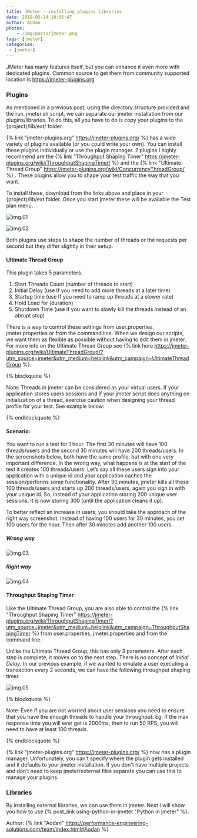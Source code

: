 ```yaml
---
title: JMeter - installing plugins libraries
date: 2018-05-14 19:06:47
author: Aodan
photos: 
	- /img/posts/jmeter.png
tags: [jmeter]
categories: 
 - [jmeter]
---
```


JMeter has many features itself, but you can enhance it even more with dedicated plugins. Common source to get them from community supported location is https://jmeter-plugins.org

<!--more-->

### Plugins

As mentioned in a previous post, using the directory structure provided and the run_jmeter.sh script, we can separate our jmeter installation from our plugins/libraries. To do this, all you have to do is copy your plugins to the {project}/lib/ext/ folder.

{% link "jmeter-plugins.org" https://jmeter-plugins.org/ %}  has a wide variety of plugins available (or you could write your own). You can install these plugins individually or use the plugin manager. 2 plugins I highly recommend are the {% link "Throughput Shaping Timer" https://jmeter-plugins.org/wiki/ThroughputShapingTimer/ %}  and the {% link "Ultimate Thread Group" https://jmeter-plugins.org/wiki/ConcurrencyThreadGroup/ %} . These plugins allow you to shape your test traffic the way that you want.

To install these, download from the links above and place in your {project}/lib/ext folder. Once you start jmeter these will be available the Test plan menu.

![img.01](UltimateThreadGroup_menu.png)  


![img.02](ThroughputShapingTimer_menu.png)  

Both plugins use steps to shape the number of threads or the requests per second but they differ slightly in their setup.

#### Ultimate Thread Group

This plugin takes 5 parameters.

1. Start Threads Count (number of threads to start)
2. Initial Delay (use If you need to add more threads at a later time)
3. Startup time (use If you need to ramp up threads at a slower rate)
4. Hold Load for (duration)
5. Shutdown Time (use if you want to slowly kill the threads instead of an abrupt stop)

There is a way to control these settings from user.properties, jmeter.properties or from the command line. When we design our scripts, we want them as flexible as possible without having to edit them in jmeter. For more info on the Ultimate Thread Group see {% link here https://jmeter-plugins.org/wiki/UltimateThreadGroup/?utm_source=jmeter&utm_medium=helplink&utm_campaign=UltimateThreadGroup %}.

{% blockquote %}

Note:
Threads in jmeter can be considered as your virtual users. If your application stores users sessions and if your jmeter script does anything on initialization of a thread, exercise caution when designing your thread profile for your test. See example below:

{% endblockquote %}

#### Scenario:
You want to run a test for 1 hour. The first 30 minutes will have 100 threads/users and the second 30 minutes will have 200 threads/users. In the screenshots below, both have the same profile, but with one very important difference. In the wrong way, what happens is at the start of the test it creates 100 threads/users. Let’s say all these users sign into your application with a unique id and your application caches the session/performs some functionality. After 30 minutes, jmeter kills all these 100 threads/users and starts up 200 threads/users, again you sign in with your unique id. So, instead of your application storing 200 unique user sessions, it is now storing 300 (until the application cleans it up).

To better reflect an increase in users, you should take the approach of the right way screenshot. Instead of having 100 users for 30 minutes, you set 100 users for the hour. Then after 30 minutes add another 100 users.


##### Wrong way

![img.03](UltimateThreadGroup_wrong.png)

##### Right way

![img.04](UltimateThreadGroup_right.png)


#### Throughput Shaping Timer
Like the Ultimate Thread Group, you are also able to control the {% link "Throughput Shaping Timer" https://jmeter-plugins.org/wiki/ThroughputShapingTimer/?utm_source=jmeter&utm_medium=helplink&utm_campaign=ThroughputShapingTimer %} from user.properties, jmeter.properties and from the command line.

Unlike the Ultimate Thread Group, this has only 3 parameters. After each step is complete, it moves on to the next step. There is no concept of *Initial Delay*. In our previous example, if we wanted to emulate a user executing a transaction every 2 seconds, we can have the following throughput shaping timer.



![img.05](ThroughputShapingTimer.png)

{% blockquote %}

Note:
Even if you are not worried about user sessions you need to ensure that you have the enough threads to handle your throughput. Eg. if the max response time you will ever get is 2000ms, then to run 50 RPS, you will need to have at least 100 threads.

{% endblockquote %}

{% link "jmeter-plugins.org" https://jmeter-plugins.org/ %} now has a plugin manager. Unfortunately, you can't specify where the plugin gets installed and it defaults to your jmeter installation. If you don't have multiple projects and don’t need to keep jmeter/external files separate you can use this to manage your plugins.

### Libraries

By installing external libraries, we can use them in jmeter. Next I will show you how to use {% post_link using-python-in-jmeter "Python in jmeter" %}.

Author: {% link "Aodan" https://performance-engineering-solutions.com/team/index.html#Aodan %}
